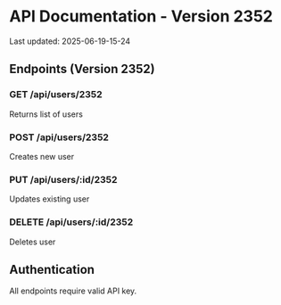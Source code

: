 # API Documentation - Version 2352
Last updated: 2025-06-19-15-24

## Endpoints (Version 2352)

### GET /api/users/2352
Returns list of users

### POST /api/users/2352
Creates new user

### PUT /api/users/:id/2352
Updates existing user

### DELETE /api/users/:id/2352
Deletes user

## Authentication
All endpoints require valid API key.
